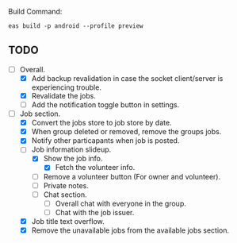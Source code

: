 Build Command:

```
eas build -p android --profile preview
```

## TODO

- [ ] Overall.
  - [x] Add backup revalidation in case the socket client/server is experiencing trouble.
  - [x] Revalidate the jobs.
  - [ ] Add the notification toggle button in settings.
- [ ] Job section.
  - [x] Convert the jobs store to job store by date.
  - [x] When group deleted or removed, remove the groups jobs.
  - [x] Notify other particapants when job is posted.
  - [ ] Job information slideup.
    - [x] Show the job info.
      - [x] Fetch the volunteer info.
    - [ ] Remove a volunteer button (For owner and volunteer).
    - [ ] Private notes.
    - [ ] Chat section.
      - [ ] Overall chat with everyone in the group.
      - [ ] Chat with the job issuer.
  - [x] Job title text overflow.
  - [x] Remove the unavailable jobs from the available jobs section.
